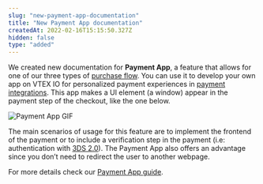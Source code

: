 ```yaml
---
slug: "new-payment-app-documentation"
title: "New Payment App documentation"
createdAt: 2022-02-16T15:15:50.327Z
hidden: false
type: "added"
---
```


We created new documentation for **Payment App**, a feature that allows for one of our three types of [purchase flow](https://developers.vtex.com/vtex-rest-api/docs/payments-integration-purchase-flows). You can use it to develop your own app on VTEX IO for personalized payment experiences in [payment integrations](https://developers.vtex.com/vtex-rest-api/docs/payments-integration-implementing-a-payment-provider). This app makes a UI element (a window) appear in the payment step of the checkout, like the one below.

![Payment App GIF](https://cdn.jsdelivr.net/gh/vtexdocs/dev-portal-content@readme-docs/docs/release-notes/c95f758-kX6y8QN55B_11.gif)

The main scenarios of usage for this feature are to implement the frontend of the payment or to include a verification step in the payment (i.e: authentication with [3DS 2.0](http://3dsecure2.com)). The Payment App also offers an advantage since you don’t need to redirect the user to another webpage.

For more details check our [Payment App guide](https://developers.vtex.com/vtex-rest-api/docs/payments-integration-payment-app).
